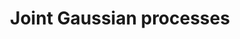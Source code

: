---
title: "Joint Gaussian processes"
img: "jgp.webp"
image_alt: "Joint Gaussian Processes Image"
link: "https://dhsvendsen.github.io/blogpost/basicjgp.html"
description: |
  A nonlinear nonparametric regression model which combines knowledge from real observations and simulated data from physical models. The Joint Gaussian Process (JGP) automatically detects the relative quality of the simulated and real data and combines them accordingly.
references:
  - "Svendsen, D. H., Martino, L., Campos-Taberner, M., García-Haro, F. J., & Camps-Valls, G. (2017). Joint Gaussian processes for biophysical parameter retrieval. IEEE Transactions on Geoscience and Remote Sensing, 56(3):1718-1727."
  - "Bonilla, Edwin V., Kian M. Chai, and Christopher Williams. Multi-task Gaussian process prediction. Advances in Neural Information Processing Systems, 2008."
---